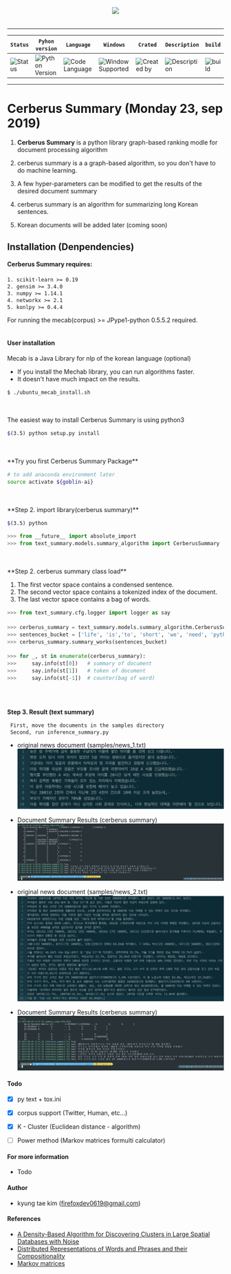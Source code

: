 <div align="center">
  <img src="https://img00.deviantart.net/cbb1/i/2015/173/1/6/cerberus_logo_by_killshotdeer-d8ydhu6.jpg"><br><br>
</div>

---

| **`Status`** | **`Pyhon version`** | **`Language`** | **`Windows`** | **`Crated`** | **`Description`** | **`build`** |
|---------------------|------------------|-------------------|---------------|---------------|---------------|---------------|
|![Status](https://img.shields.io/pypi/status/Django.svg) |![Python Version](https://img.shields.io/pypi/pyversions/Django.svg)|![Code Language](https://img.shields.io/badge/python3.6-100%25-red.svg)| ![Window Supported](https://img.shields.io/badge/supported-not-orange.svg) |![Created by](https://img.shields.io/badge/Monday%2023%2C%20Sep%202019-hela.kim-ff69b4.svg)|![Description](https://img.shields.io/badge/TextSummary-Library-yellowgreen.svg)|![build](https://img.shields.io/circleci/token/YOURTOKEN/project/github/RedSparr0w/node-csgo-parser/master.svg)

---

# **Cerberus Summary (Monday 23, sep 2019)**

1. **Cerberus Summary** is a python library graph-based ranking modle for document processing algorithm

2. cerberus summary is a  a graph-based algorithm, so you don't have to do machine learning.

3. A few hyper-parameters can be modified to get the results of the desired document summary

4. cerberus summary is an algorithm for summarizing long Korean sentences.

5. Korean documents will be added later (coming soon)


## Installation (Denpendencies)

#### Cerberus Summary requires:
    1. scikit-learn >= 0.19
    2. gensim >= 3.4.0
    3. numpy >= 1.14.1
    4. networkx >= 2.1
    5. konlpy >= 0.4.4
 
For running the mecab(corpus) >= JPype1-python 0.5.5.2 required.
<br>
<br>
#### User installation

Mecab is a Java Library for nlp of the korean language (optional)
- If you install the Mechab library, you can run algorithms faster.
- It doesn't have much impact on the results.
```shell
$ ./ubuntu_mecab_install.sh
```
<br>
<br>
The easiest way to install Cerberus Summary is using python3

```bash
$(3.5) python setup.py install 
``` 
<br>
<br>
**Try you first Cerberus Summary Package**

```bash
# to add anaconda environment later
source activate ${goblin-ai}
```
<br>
<br>
**Step 2. import library(cerberus summary)**

```bash
$(3.5) python
```

```python
>>> from __future__ import absolute_import
>>> from text_summary.models.summary_algorithm import CerberusSummary
```

<br>
<br>
**Step 2. cerberus summary class load**

1. The first vector space contains a condensed sentence.
2. The second vector space contains a tokenized index of the document.
3. The last vector space contains a bag of words.

```python
>>> from text_summary.cfg.logger import logger as say 

>>> cerberus_summary = text_summary.models.summary_algorithm.CerberusSummary()  # Load(CerberusSummary object) 
>>> sentences_bucket = ['life', 'is','to', 'short', 'we', 'need', 'python']
>>> cerberus_summary.summary_works(sentences_bucket)

>>> for _, st in enumerate(cerberus_summary):
>>>     say.info(st[0])   # summary of document           
>>>     say.info(st[1])   # token of document
>>>     say.info(st[-1])  # counter(bag of word)
```
<br>
<br>

**Step 3. Result (text summary)**
```
 First, move the documents in the samples directory
 Second, run inference_summary.py
```

- original news document (samples/news_1.txt)
![origin_1](fig/new_1_origin.png)

- Document Summary Results (cerberus summary)
![summary_1](fig/new_1_summary_result.png)

- original news document (samples/news_2.txt)
![origin_2](fig/new_2_origin.png)

- Document Summary Results (cerberus summary)
![summary_2](fig/new_2_summary_result.png)


#### Todo
- [X] py text + tox.ini
- [X] corpus support (Twitter, Human, etc...)
- [X] K - Cluster (Euclidean distance - algorithm)
- [ ] Power method (Markov matrices formulti calculator)


#### For more information
 - Todo

#### Author
 - kyung tae kim (firefoxdev0619@gmail.com)

#### References
- [A Density-Based Algorithm for Discovering Clusters in Large Spatial Databases with Noise](http://www.aaai.org/Papers/KDD/1996/KDD96-037.pdf)
- [Distributed Representations of Words and Phrases and their Compositionality](https://papers.nips.cc/paper/5021-distributed-representations-of-words-and-phrases-and-their-compositionality.pdf)
- [Markov matrices](http://www.math.harvard.edu/~knill/teaching/math19b_2011/handouts/lecture33.pdf)